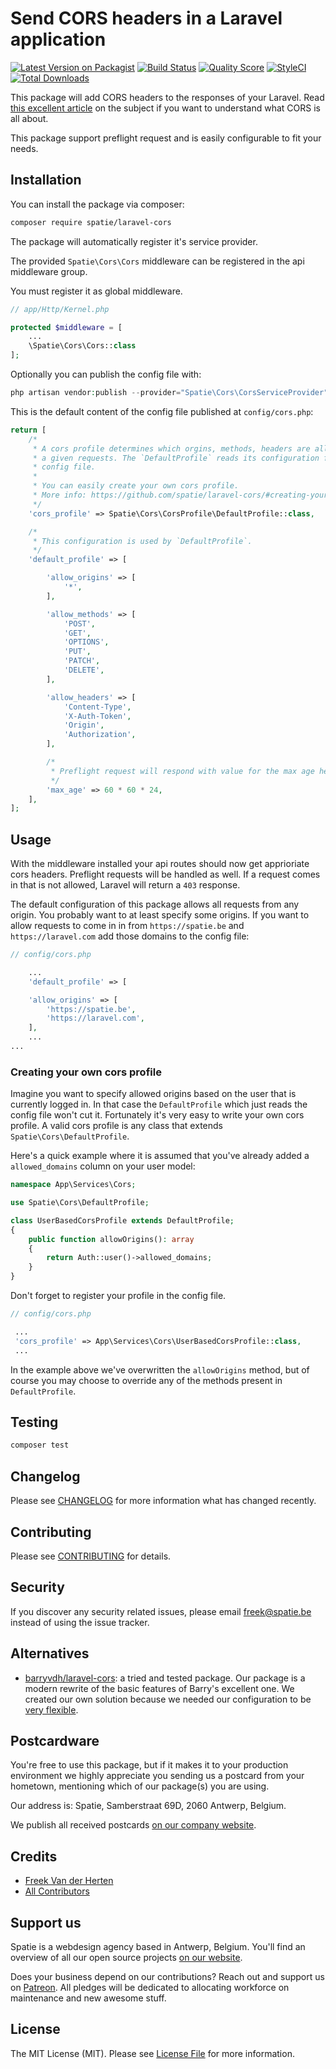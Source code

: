 # Send CORS headers in a Laravel application

[![Latest Version on Packagist](https://img.shields.io/packagist/v/spatie/laravel-cors.svg?style=flat-square)](https://packagist.org/packages/spatie/laravel-cors)
[![Build Status](https://img.shields.io/travis/spatie/laravel-cors/master.svg?style=flat-square)](https://travis-ci.org/spatie/laravel-cors)
[![Quality Score](https://img.shields.io/scrutinizer/g/spatie/laravel-cors.svg?style=flat-square)](https://scrutinizer-ci.com/g/spatie/laravel-cors)
[![StyleCI](https://styleci.io/repos/113957368/shield?branch=master)](https://styleci.io/repos/113957368)
[![Total Downloads](https://img.shields.io/packagist/dt/spatie/laravel-cors.svg?style=flat-square)](https://packagist.org/packages/spatie/laravel-cors)

This package will add CORS headers to the responses of your Laravel. Read [this excellent article](https://spring.io/understanding/CORS) on the subject if you want to understand what CORS is all about.

This package support preflight request and is easily configurable to fit your needs.

## Installation

You can install the package via composer:

```bash
composer require spatie/laravel-cors
```

The package will automatically register it's service provider.

The provided `Spatie\Cors\Cors` middleware can be registered in the api middleware group.

You must register it as global middleware.

```php
// app/Http/Kernel.php

protected $middleware = [
    ...
    \Spatie\Cors\Cors::class
];
```

Optionally you can publish the config file with:

```php
php artisan vendor:publish --provider="Spatie\Cors\CorsServiceProvider" --tag="config"
```

This is the default content of the config file published at `config/cors.php`:

```php
return [
    /*
     * A cors profile determines which orgins, methods, headers are allowed for
     * a given requests. The `DefaultProfile` reads its configuration from this
     * config file.
     *
     * You can easily create your own cors profile.
     * More info: https://github.com/spatie/laravel-cors/#creating-your-own-cors-profile
     */
    'cors_profile' => Spatie\Cors\CorsProfile\DefaultProfile::class,

    /*
     * This configuration is used by `DefaultProfile`.
     */
    'default_profile' => [

        'allow_origins' => [
            '*',
        ],

        'allow_methods' => [
            'POST',
            'GET',
            'OPTIONS',
            'PUT',
            'PATCH',
            'DELETE',
        ],

        'allow_headers' => [
            'Content-Type',
            'X-Auth-Token',
            'Origin',
            'Authorization',
        ],

        /*
         * Preflight request will respond with value for the max age header.
         */
        'max_age' => 60 * 60 * 24,
    ],
];
```

## Usage

With the middleware installed your api routes should now get apprioriate cors headers. Preflight requests will be handled as well. If a request comes in that is not allowed, Laravel will return a `403` response.

The default configuration of this package allows all requests from any origin. You probably want to at least specify some origins. If you want to allow requests to come in in from `https://spatie.be` and `https://laravel.com` add those domains to the config file:

```php
// config/cors.php

    ...
    'default_profile' => [

    'allow_origins' => [
        'https://spatie.be',
        'https://laravel.com',
    ],
    ...
...
```

### Creating your own cors profile

Imagine you want to specify allowed origins based on the user that is currently logged in. In that case the `DefaultProfile` which just reads the config file won't cut it. Fortunately it's very easy to write your own cors profile. A valid cors profile is any class that extends `Spatie\Cors\DefaultProfile`.

Here's a quick example where it is assumed that you've already added a `allowed_domains` column on your user model:

```php
namespace App\Services\Cors;

use Spatie\Cors\DefaultProfile;

class UserBasedCorsProfile extends DefaultProfile;
{
    public function allowOrigins(): array
    {
        return Auth::user()->allowed_domains;
    }
}
```

Don't forget to register your profile in the config file.

```php
// config/cors.php

 ...
 'cors_profile' => App\Services\Cors\UserBasedCorsProfile::class,
 ...
```

In the example above we've overwritten the `allowOrigins` method, but of course you may choose to override any of the methods present in `DefaultProfile`.

## Testing

``` bash
composer test
```

## Changelog

Please see [CHANGELOG](CHANGELOG.md) for more information what has changed recently.

## Contributing

Please see [CONTRIBUTING](CONTRIBUTING.md) for details.

## Security

If you discover any security related issues, please email freek@spatie.be instead of using the issue tracker.

## Alternatives

- [barryvdh/laravel-cors](https://github.com/barryvdh/laravel-cors): a tried and tested package. Our package is a modern rewrite of the basic features of Barry's excellent one. We created our own solution because we needed our configuration to be [very flexible](#creating-your-own-cors-profile).

## Postcardware

You're free to use this package, but if it makes it to your production environment we highly appreciate you sending us a postcard from your hometown, mentioning which of our package(s) you are using.

Our address is: Spatie, Samberstraat 69D, 2060 Antwerp, Belgium.

We publish all received postcards [on our company website](https://spatie.be/en/opensource/postcards).

## Credits

- [Freek Van der Herten](https://github.com/freekmurze)
- [All Contributors](../../contributors)

## Support us

Spatie is a webdesign agency based in Antwerp, Belgium. You'll find an overview of all our open source projects [on our website](https://spatie.be/opensource).

Does your business depend on our contributions? Reach out and support us on [Patreon](https://www.patreon.com/spatie).
All pledges will be dedicated to allocating workforce on maintenance and new awesome stuff.

## License

The MIT License (MIT). Please see [License File](LICENSE.md) for more information.

